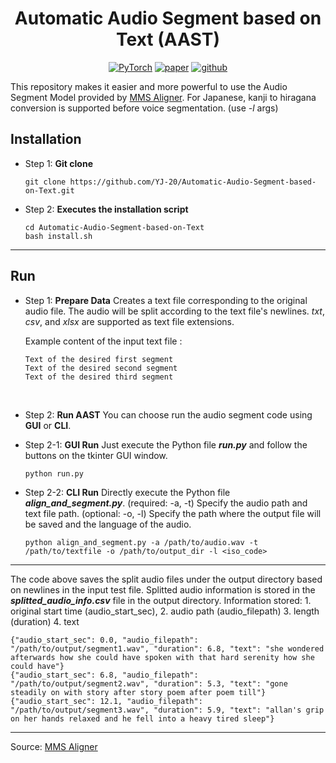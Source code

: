 <div align="center">

# Automatic Audio Segment based on Text (AAST)

<a href="https://pytorch.org/get-started/locally/"><img alt="PyTorch" src="https://img.shields.io/badge/PyTorch-ee4c2c?logo=pytorch&logoColor=white"></a>
[![paper](http://img.shields.io/badge/paper-arxiv.1001.2234-B31B1B.svg)](https://arxiv.org/abs/2305.13516)
[![github](http://img.shields.io/badge/github-181717)](https://github.com/facebookresearch/fairseq/tree/main/examples/mms/data_prep)
</div>

This repository makes it easier and more powerful to use the Audio Segment Model provided by [MMS Aligner](https://github.com/facebookresearch/fairseq/tree/main/examples/mms/data_prep).
For Japanese, kanji to hiragana conversion is supported before voice segmentation. (use *-l* args)


## Installation
- Step 1: **Git clone**
  ```
  git clone https://github.com/YJ-20/Automatic-Audio-Segment-based-on-Text.git
  ```
- Step 2: **Executes the installation script**
  ```
  cd Automatic-Audio-Segment-based-on-Text
  bash install.sh
  ```
---
## Run


- Step 1: **Prepare Data** 
Creates a text file corresponding to the original audio file. The audio will be split according to the text file's newlines. *txt*, *csv*, and *xlsx* are supported as text file extensions.

  Example content of the input text file :
  ```
  Text of the desired first segment
  Text of the desired second segment
  Text of the desired third segment
  ```
<br>

- Step 2: **Run AAST** 
You can choose run the audio segment code using **GUI** or **CLI**. <br>

- Step 2-1: **GUI Run**
Just execute the Python file ***run.py*** and follow the buttons on the tkinter GUI window.
  ```
  python run.py
  ```

- Step 2-2: **CLI Run**
Directly execute the Python file ***align_and_segment.py***. (required: -a, -t) Specify the audio path and text file path. (optional: -o, -l) Specify the path where the output file will be saved and the language of the audio.
  ```
  python align_and_segment.py -a /path/to/audio.wav -t /path/to/textfile -o /path/to/output_dir -l <iso_code>
  ```

---
The code above saves the split audio files under the output directory based on newlines in the input test file. Splitted audio information is stored in the ***splitted_audio_info.csv*** file in the output directory. Information stored: 1. original start time (audio_start_sec), 2. audio path (audio_filepath) 3. length (duration) 4. text

  ```
  {"audio_start_sec": 0.0, "audio_filepath": "/path/to/output/segment1.wav", "duration": 6.8, "text": "she wondered afterwards how she could have spoken with that hard serenity how she could have"}
  {"audio_start_sec": 6.8, "audio_filepath": "/path/to/output/segment2.wav", "duration": 5.3, "text": "gone steadily on with story after story poem after poem till"}
  {"audio_start_sec": 12.1, "audio_filepath": "/path/to/output/segment3.wav", "duration": 5.9, "text": "allan's grip on her hands relaxed and he fell into a heavy tired sleep"}
  ```
---
  Source: [MMS Aligner](https://github.com/facebookresearch/fairseq/tree/main/examples/mms/data_prep)
